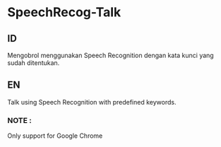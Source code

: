 # SpeechRecog-Talk

## ID
Mengobrol menggunakan Speech Recognition dengan kata kunci yang sudah ditentukan.

## EN
Talk using Speech Recognition with predefined keywords.

### NOTE :
Only support for Google Chrome
